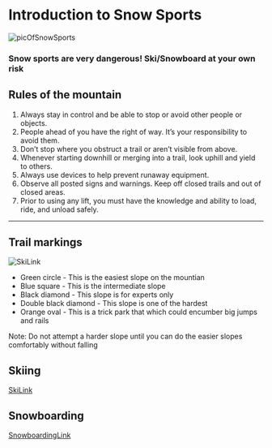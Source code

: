 # Introduction to Snow Sports

![picOfSnowSports](https://www.thesnowcentre.com/snowsure/uploads/articles/gift%20for%20skier%20and%20snowboarder.jpg)

### Snow sports are very dangerous! Ski/Snowboard at your own risk
## Rules of the mountain
1. Always stay in control and be able to stop or avoid other people or objects.
2. People ahead of you have the right of way. It’s your responsibility to avoid them.
3. Don’t stop where you obstruct a trail or aren’t visible from above.
4. Whenever starting downhill or merging into a trail, look uphill and yield to others.
5. Always use devices to help prevent runaway equipment.
6. Observe all posted signs and warnings. Keep off closed trails and out of closed areas.
7. Prior to using any lift, you must have the knowledge and ability to load, ride, and unload safely.
---
## Trail markings

![SkiLink](https://pnsaa.org/wp-content/uploads/terrain-markings.jpg)

* Green circle - This is the easiest slope on the mountian 
* Blue square - This is the intermediate slope
* Black diamond - This slope is for experts only
* Double black diamond - This slope is one of the hardest 
* Orange oval - This is a trick park that which could encumber big jumps and rails

Note: Do not attempt a harder slope until you can do the easier slopes comfortably without falling

## Skiing

[SkiLink](link)

## Snowboarding

[SnowboardingLink](link)